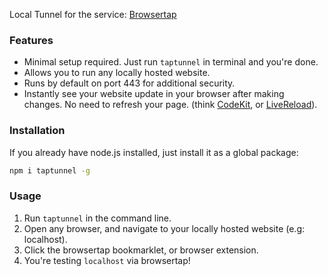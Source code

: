 Local Tunnel for the service: [Browsertap](http://browsertap.com)

### Features

- Minimal setup required. Just run `taptunnel` in terminal and you're done.
- Allows you to run any locally hosted website.
- Runs by default on port 443 for additional security.
- Instantly see your website update in your browser after making changes. No need to refresh your page. (think [CodeKit](http://codekit.com), or [LiveReload](http://livereload.com)).

### Installation

If you already have node.js installed, just install it as a global package:

```bash
npm i taptunnel -g
```

### Usage

1. Run `taptunnel` in the command line.
2. Open any browser, and navigate to your locally hosted website (e.g: localhost).
3. Click the browsertap bookmarklet, or browser extension.
4. You're testing `localhost` via browsertap!
